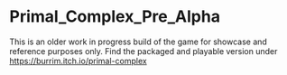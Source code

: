 # Primal_Complex_Pre_Alpha

This is an older work in progress build of the game for showcase and reference purposes only. Find the packaged and playable version under https://burrim.itch.io/primal-complex
